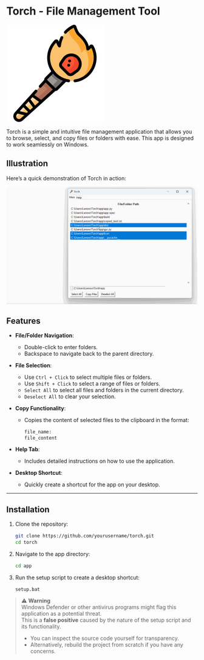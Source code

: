 # Torch - File Management Tool

![Torch](https://github.com/IlanVinograd/Torch/blob/main/icon256x256.png)

Torch is a simple and intuitive file management application that allows you to browse, select, and copy files or folders with ease. This app is designed to work seamlessly on Windows.

## Illustration

Here’s a quick demonstration of Torch in action:

![TorchPNG](https://github.com/IlanVinograd/Torch/blob/main/torch.gif)

## Features

- **File/Folder Navigation**:
  - Double-click to enter folders.
  - Backspace to navigate back to the parent directory.

- **File Selection**:
  - Use `Ctrl + Click` to select multiple files or folders.
  - Use `Shift + Click` to select a range of files or folders.
  - `Select All` to select all files and folders in the current directory.
  - `Deselect All` to clear your selection.

- **Copy Functionality**:
  - Copies the content of selected files to the clipboard in the format:
    ```
    file_name:
    file_content
    ```

- **Help Tab**:
  - Includes detailed instructions on how to use the application.

- **Desktop Shortcut**:
  - Quickly create a shortcut for the app on your desktop.

---

## Installation

1. Clone the repository:
   ```bash
   git clone https://github.com/yourusername/torch.git
   cd torch
2. Navigate to the app directory:
   ```bash
   cd app
   ```
3. Run the setup script to create a desktop shortcut:
   ```bsh
   setup.bat
   ```

> ⚠ **Warning**  
> Windows Defender or other antivirus programs might flag this application as a potential threat.  
> This is a **false positive** caused by the nature of the setup script and its functionality.  
>
> - You can inspect the source code yourself for transparency.  
> - Alternatively, rebuild the project from scratch if you have any concerns.